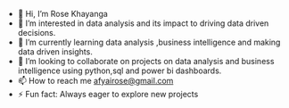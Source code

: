 - 👋 Hi, I’m Rose Khayanga
- 👀 I’m interested in data analysis and its impact to driving data driven decisions.
- 🌱 I’m currently learning data analysis ,business intelligence and making data driven insights.
- 💞️ I’m looking to collaborate on projects on data analysis and business intelligence using python,sql and power bi dashboards.
- 📫 How to reach me afyairose@gmail.com 
- ⚡ Fun fact: Always eager to explore new projects

<!---
Rose1520/Rose1520 is a ✨ special ✨ repository because its `README.md` (this file) appears on your GitHub profile.
You can click the Preview link to take a look at your changes.
--->
